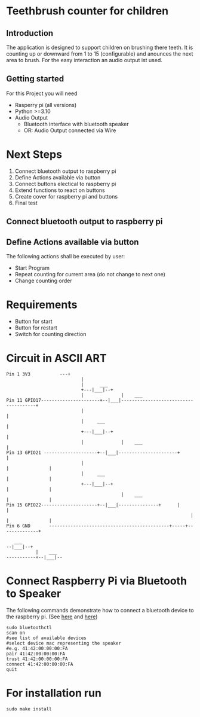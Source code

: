 # Teethbrush counter for children
## Introduction
The application is designed to support children on brushing there teeth. It is counting up or downward from 1 to 15 (configurable) and anounces the next area to brush.
For the easy interaction an audio output ist used.
## Getting started
For this Project you will need
- Rasperry pi (all versions)
- Python >=3.10
- Audio Output 
    - Bluetooth interface with bluetooth speaker
    - OR: Audio Output connected via Wire

# Next Steps
1. Connect bluetooth output to raspberry pi
2. Define Actions available via button
3. Connect buttons electical to raspberry pi
4. Extend functions to react on buttons
5. Create cover for raspberry pi and buttons
6. Final test

## Connect bluetooth output to raspberry pi
## Define Actions available via button

The following actions shall be executed by user: 

- Start Program
- Repeat counting for current area (do not change to next one)
- Change counting order 

# Requirements
- Button for start
- Button for restart
- Switch for counting direction

# Circuit in ASCII ART
```
Pin 1 3V3			---+
                            |
							|	   ___
							+---|___|--+
							|	           |    ___
Pin 11 GPIO17----------------------+--|___|--------------------------------------+		   
                            |																|
							|	  ___														|
							+---|___|--+												|
							|	           |    ___										|
Pin 13 GPIO21 --------------------+--|___|----------------------+		   		|
                            |												|				|
							|	  ___										|				|
							+---|___|--+								|				|
								           |    ___						|				|
Pin 15 GPIO22---------------------+--|___|---------------+		|				|
																	 |		|				|
Pin 6 GND		---------------------------------------------+-----+--------------+

   ___
--|___|--+
           |    ___
-----------+--|___|--		  
``` 
# Connect Raspberry Pi via Bluetooth to Speaker
The following commands demonstrate how to connect a bluetooth device to the raspberry pi. (See [here](https://linuxhint.com/connect-bluetooth-device-to-raspberry-pi-from-terminal/) and [here](https://gist.github.com/actuino/9548329d1bba6663a63886067af5e4cb))
```
sudo bluetoothctl
scan on
#see list of available devices
#select device mac representing the speaker
#e.g. 41:42:00:00:00:FA
pair 41:42:00:00:00:FA
trust 41:42:00:00:00:FA
connect 41:42:00:00:00:FA
quit
```
# For installation run
```
sudo make install
```

